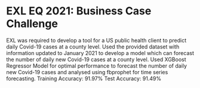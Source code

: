 # EXL EQ 2021: Business Case Challenge
EXL was required to develop a tool for a US public health client to predict daily Covid-19 cases at a county level. Used the provided dataset with information updated to January 2021 to develop a model which can forecast the number of daily new Covid-19 cases at a county level. 
Used XGBoost Regressor Model for optimal performance to forecast the number of daily new Covid-19 cases and analysed using fbprophet for time series forecasting.
Training Accuracy: 91.97%
Test Accuracy: 91.49%
